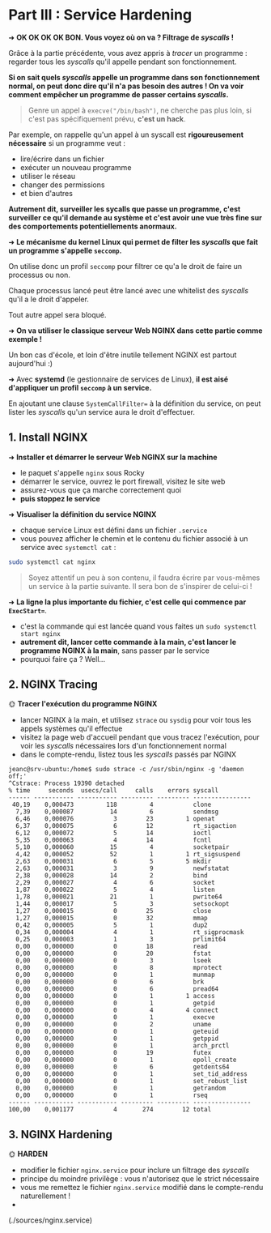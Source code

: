 
# Part III : Service Hardening

➜ **OK OK OK OK BON. Vous voyez où on va ? Filtrage de *syscalls* !**

Grâce à la partie précédente, vous avez appris à *tracer* un programme : regarder tous les *syscalls* qu'il appelle pendant son fonctionnement.

**Si on sait quels *syscalls* appelle un programme dans son fonctionnement normal, on peut donc dire qu'il n'a pas besoin des autres ! On va voir comment empêcher un programme de passer certains *syscalls*.**

> Genre un appel à `execve("/bin/bash")`, ne cherche pas plus loin, si c'est pas spécifiquement prévu, **c'est un hack**.

Par exemple, on rappelle qu'un appel à un syscall est **rigoureusement nécessaire** si un programme veut :

- lire/écrire dans un fichier
- exécuter un nouveau programme
- utiliser le réseau
- changer des permissions
- et bien d'autres

**Autrement dit, surveiller les sycalls que passe un programme, c'est surveiller ce qu'il demande au système et c'est avoir une vue très fine sur des comportements potentiellements anormaux.**

➜ **Le mécanisme du kernel Linux qui permet de filter les *syscalls*  que fait un programme s'appelle `seccomp`.**

On utilise donc un profil `seccomp` pour filtrer ce qu'a le droit de faire un processus ou non.

Chaque processus lancé peut être lancé avec une whitelist des *syscalls* qu'il a le droit d'appeler.

Tout autre appel sera bloqué.

➜ **On va utiliser le classique serveur Web NGINX dans cette partie comme exemple !**

Un bon cas d'école, et loin d'être inutile tellement NGINX est partout aujourd'hui :)

➜ Avec **systemd** (le gestionnaire de services de Linux), **il est aisé d'appliquer un profil `seccomp` à un service.**

En ajoutant une clause `SystemCallFilter=` à la définition du service, on peut lister les *syscalls* qu'un service aura le droit d'effectuer.


## 1. Install NGINX

➜ **Installer et démarrer le serveur Web NGINX sur la machine**

- le paquet s'appelle `nginx` sous Rocky
- démarrer le service, ouvrez le port firewall, visitez le site web
- assurez-vous que ça marche correctement quoi
- **puis stoppez le service**

➜ **Visualiser la définition du service NGINX**

- chaque service Linux est défini dans un fichier `.service`
- vous pouvez afficher le chemin et le contenu du fichier associé à un service avec `systemctl cat` :

```bash
sudo systemctl cat nginx
```

> Soyez attentif un peu à son contenu, il faudra écrire par vous-mêmes un service à la partie suivante. Il sera bon de s'inspirer de celui-ci !

➜ **La ligne la plus importante du fichier, c'est celle qui commence par `ExecStart=`**.

- c'est la commande qui est lancée quand vous faites un `sudo systemctl start nginx`
- **autrement dit, lancer cette commande à la main, c'est lancer le programme NGINX à la main**, sans passer par le service
- pourquoi faire ça ? Well...

## 2. NGINX Tracing

🌞 **Tracer l'exécution du programme NGINX**

- lancer NGINX à la main, et utilisez `strace` ou `sysdig` pour voir tous les appels systèmes qu'il effectue
- visitez la page web d'accueil pendant que vous tracez l'exécution, pour voir les *syscalls*  nécessaires lors d'un fonctionnement normal
- dans le compte-rendu, listez tous les *syscalls*  passés par NGINX
```console
jeanc@srv-ubuntu:/home$ sudo strace -c /usr/sbin/nginx -g 'daemon off;'
^Cstrace: Process 19390 detached
% time     seconds  usecs/call     calls    errors syscall
------ ----------- ----------- --------- --------- ----------------
 40,19    0,000473         118         4           clone
  7,39    0,000087          14         6           sendmsg
  6,46    0,000076           3        23         1 openat
  6,37    0,000075           6        12           rt_sigaction
  6,12    0,000072           5        14           ioctl
  5,35    0,000063           4        14           fcntl
  5,10    0,000060          15         4           socketpair
  4,42    0,000052          52         1         1 rt_sigsuspend
  2,63    0,000031           6         5         5 mkdir
  2,63    0,000031           3         9           newfstatat
  2,38    0,000028          14         2           bind
  2,29    0,000027           4         6           socket
  1,87    0,000022           5         4           listen
  1,78    0,000021          21         1           pwrite64
  1,44    0,000017           5         3           setsockopt
  1,27    0,000015           0        25           close
  1,27    0,000015           0        32           mmap
  0,42    0,000005           5         1           dup2
  0,34    0,000004           4         1           rt_sigprocmask
  0,25    0,000003           1         3           prlimit64
  0,00    0,000000           0        18           read
  0,00    0,000000           0        20           fstat
  0,00    0,000000           0         3           lseek
  0,00    0,000000           0         8           mprotect
  0,00    0,000000           0         1           munmap
  0,00    0,000000           0         6           brk
  0,00    0,000000           0         6           pread64
  0,00    0,000000           0         1         1 access
  0,00    0,000000           0         1           getpid
  0,00    0,000000           0         4         4 connect
  0,00    0,000000           0         1           execve
  0,00    0,000000           0         2           uname
  0,00    0,000000           0         1           geteuid
  0,00    0,000000           0         1           getppid
  0,00    0,000000           0         1           arch_prctl
  0,00    0,000000           0        19           futex
  0,00    0,000000           0         1           epoll_create
  0,00    0,000000           0         6           getdents64
  0,00    0,000000           0         1           set_tid_address
  0,00    0,000000           0         1           set_robust_list
  0,00    0,000000           0         1           getrandom
  0,00    0,000000           0         1           rseq
------ ----------- ----------- --------- --------- ----------------
100,00    0,001177           4       274        12 total
```
## 3. NGINX Hardening

🌞 **HARDEN**

- modifier le fichier `nginx.service` pour inclure un filtrage des *syscalls*
- principe du moindre privilège : vous n'autorisez que le strict nécessaire
- vous me remettez le fichier `nginx.service` modifié dans le compte-rendu naturellement !
- 
(./sources/nginx.service)
